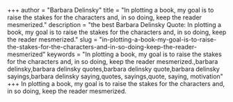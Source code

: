 +++
author = "Barbara Delinsky"
title = "In plotting a book, my goal is to raise the stakes for the characters and, in so doing, keep the reader mesmerized."
description = "the best Barbara Delinsky Quote: In plotting a book, my goal is to raise the stakes for the characters and, in so doing, keep the reader mesmerized."
slug = "in-plotting-a-book-my-goal-is-to-raise-the-stakes-for-the-characters-and-in-so-doing-keep-the-reader-mesmerized"
keywords = "In plotting a book, my goal is to raise the stakes for the characters and, in so doing, keep the reader mesmerized.,barbara delinsky,barbara delinsky quotes,barbara delinsky quote,barbara delinsky sayings,barbara delinsky saying,quotes, sayings,quote, saying, motivation"
+++
In plotting a book, my goal is to raise the stakes for the characters and, in so doing, keep the reader mesmerized.
